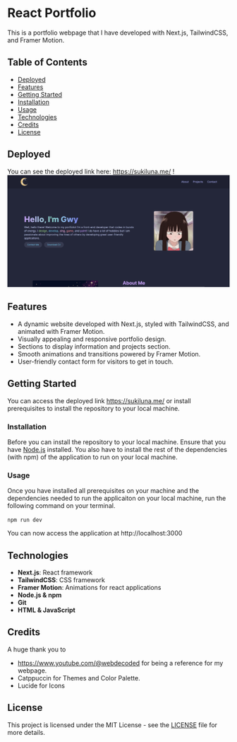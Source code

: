 # React Portfolio
This is a portfolio webpage that I have developed with Next.js, TailwindCSS, and Framer Motion. 

## Table of Contents
- [Deployed](#deployed)
- [Features](#features)
- [Getting Started](#getting-started)
- [Installation](#installation)
- [Usage](#usage)
- [Technologies](#technologies)
- [Credits](#credits)
- [License](#license)

## Deployed
You can see the deployed link here: https://sukiluna.me/ ! 
![Screenshot of webpage](image.png)

## Features
- A dynamic website developed with Next.js, styled with TailwindCSS, and animated with Framer Motion.
- Visually appealing and responsive portfolio design.
- Sections to display information and projects section. 
- Smooth animations and transitions powered by Framer Motion.
- User-friendly contact form for visitors to get in touch.

## Getting Started
You can access the deployed link https://sukiluna.me/ or install prerequisites to install the repository to your local machine.

### Installation
Before you can install the repository to your local machine. Ensure that you have [Node.js](https://nodejs.org/) installed. You also have to install the rest of the dependencies (with npm) of the application to run on your local machine. 

### Usage
Once you have installed all prerequisites on your machine and the dependencies needed to run the applicaiton on your local machine, run the following command on your terminal. 

```npm run dev```

You can now access the application at http://localhost:3000

## Technologies
- **Next.js**: React framework
- **TailwindCSS**: CSS framework
- **Framer Motion**: Animations for react applications
- **Node.js & npm**
- **Git**
- **HTML & JavaScript**

## Credits
A huge thank you to 
- https://www.youtube.com/@webdecoded for being a reference for my webpage. 
- Catppuccin for Themes and Color Palette.
- Lucide for Icons

## License
This project is licensed under the MIT License - see the [LICENSE](LICENSE) file for more details.